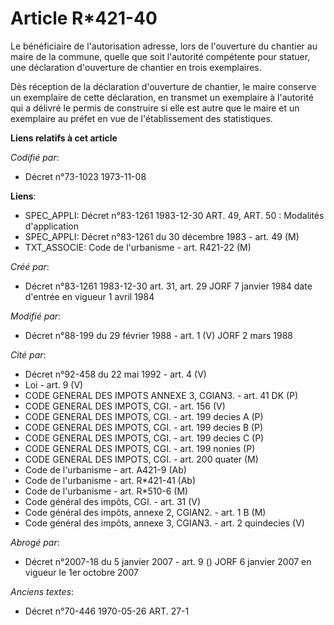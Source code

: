 # Article R*421-40

Le bénéficiaire de l'autorisation adresse, lors de l'ouverture du chantier au maire de la commune, quelle que soit l'autorité
compétente pour statuer, une déclaration d'ouverture de chantier en trois exemplaires.

Dès réception de la déclaration d'ouverture de chantier, le maire conserve un exemplaire de cette déclaration, en transmet un
exemplaire à l'autorité qui a délivré le permis de construire si elle est autre que le maire et un exemplaire au préfet en
vue de l'établissement des statistiques.

**Liens relatifs à cet article**

_Codifié par_:

  - Décret n°73-1023 1973-11-08

**Liens**:

  - SPEC_APPLI: Décret n°83-1261 1983-12-30 ART. 49, ART. 50 : Modalités d'application
  - SPEC_APPLI: Décret n°83-1261 du 30 décembre 1983 - art. 49 (M)
  - TXT_ASSOCIE: Code de l'urbanisme - art. R421-22 (M)

_Créé par_:

  - Décret n°83-1261 1983-12-30 art. 31, art. 29 JORF 7 janvier 1984 date d'entrée en vigueur 1 avril 1984

_Modifié par_:

  - Décret n°88-199 du 29 février 1988 - art. 1 (V) JORF 2 mars 1988

_Cité par_:

  - Décret n°92-458 du 22 mai 1992 - art. 4 (V)
  - Loi - art. 9 (V)
  - CODE GENERAL DES IMPOTS ANNEXE 3, CGIAN3. - art. 41 DK (P)
  - CODE GENERAL DES IMPOTS, CGI. - art. 156 (V)
  - CODE GENERAL DES IMPOTS, CGI. - art. 199 decies A (P)
  - CODE GENERAL DES IMPOTS, CGI. - art. 199 decies B (P)
  - CODE GENERAL DES IMPOTS, CGI. - art. 199 decies C (P)
  - CODE GENERAL DES IMPOTS, CGI. - art. 199 nonies (P)
  - CODE GENERAL DES IMPOTS, CGI. - art. 200 quater (M)
  - Code de l'urbanisme - art. A421-9 (Ab)
  - Code de l'urbanisme - art. R*421-41 (Ab)
  - Code de l'urbanisme - art. R*510-6 (M)
  - Code général des impôts, CGI. - art. 31 (V)
  - Code général des impôts, annexe 2, CGIAN2. - art. 1 B (M)
  - Code général des impôts, annexe 3, CGIAN3. - art. 2 quindecies (V)

_Abrogé par_:

  - Décret n°2007-18 du 5 janvier 2007 - art. 9 () JORF 6 janvier 2007 en vigueur le 1er octobre 2007

_Anciens textes_:

  - Décret n°70-446 1970-05-26 ART. 27-1
